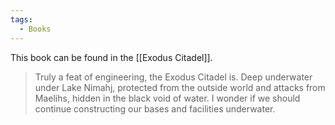 ```yaml
---
tags:
  - Books
---
```


This book can be found in the [[Exodus Citadel]].

> Truly a feat of engineering, the Exodus Citadel is. Deep underwater under Lake Nimahj, protected from the outside world and attacks from Maelihs, hidden in the black void of water. I wonder if we should continue constructing our bases and facilities underwater.




